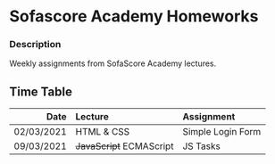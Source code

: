 # Sofascore Academy Homeworks

### Description

Weekly assignments from SofaScore Academy lectures.

## Time Table

| Date       | Lecture                   | Assignment        |
| ---------: | :------------------------ | :---------------- |
| 02/03/2021 | HTML & CSS                | Simple Login Form |
| 09/03/2021 | ~~JavaScript~~ ECMAScript | JS Tasks          |
